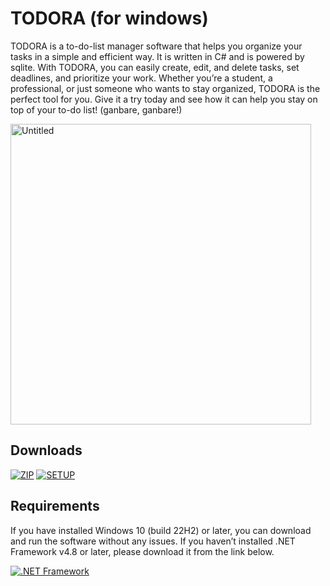 # TODORA (for windows)

TODORA is a to-do-list manager software that helps you organize your tasks in a simple and efficient way. It is written in C# and is powered by sqlite. With TODORA, you can easily create, edit, and delete tasks, set deadlines, and prioritize your work. Whether you’re a student, a professional, or just someone who wants to stay organized, TODORA is the perfect tool for you. Give it a try today and see how it can help you stay on top of your to-do list! (ganbare, ganbare!)


<img width="481" alt="Untitled" src="https://github.com/Pahasara/TODORA/assets/46932317/538965ab-3068-49e1-80e4-33387ba2deaa">



## Downloads ##

[![ZIP](https://img.shields.io/badge/bin.zip%20[4.87MB]-darkgreen)](https://github.com/Pahasara/TODORA/releases/download/Todora-2.0.1/bin.zip)
[![SETUP](https://img.shields.io/badge/Setup.exe%20[5.41MB]-darkgreen)](https://github.com/Pahasara/TODORA/releases/download/Todora-2.0.1/setup.exe)



## Requirements ##

If you have installed Windows 10 (build 22H2) or later, you can download and run the software without any issues. If you haven’t installed .NET Framework v4.8 or later, please download it from the link below.

[![.NET Framework](https://img.shields.io/badge/.NET%20Framework%20v4.8-purple)](https://dotnet.microsoft.com/en-us/download/dotnet-framework/thank-you/net48-offline-installer)
